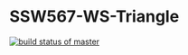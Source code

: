 # SSW567-WS-Triangle

[![build status of master](https://travis-ci.org/kavishsanghvi/SSW567-WS-Triangle.svg?branch=master)](https://travis-ci.org/kavishsanghvi/SSW567-WS-Triangle)
